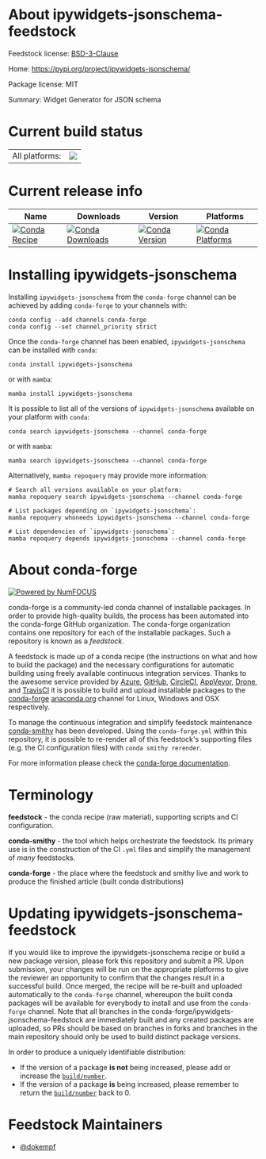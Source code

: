 About ipywidgets-jsonschema-feedstock
=====================================

Feedstock license: [BSD-3-Clause](https://github.com/conda-forge/ipywidgets-jsonschema-feedstock/blob/main/LICENSE.txt)

Home: https://pypi.org/project/ipywidgets-jsonschema/

Package license: MIT

Summary: Widget Generator for JSON schema

Current build status
====================


<table><tr><td>All platforms:</td>
    <td>
      <a href="https://dev.azure.com/conda-forge/feedstock-builds/_build/latest?definitionId=16396&branchName=main">
        <img src="https://dev.azure.com/conda-forge/feedstock-builds/_apis/build/status/ipywidgets-jsonschema-feedstock?branchName=main">
      </a>
    </td>
  </tr>
</table>

Current release info
====================

| Name | Downloads | Version | Platforms |
| --- | --- | --- | --- |
| [![Conda Recipe](https://img.shields.io/badge/recipe-ipywidgets--jsonschema-green.svg)](https://anaconda.org/conda-forge/ipywidgets-jsonschema) | [![Conda Downloads](https://img.shields.io/conda/dn/conda-forge/ipywidgets-jsonschema.svg)](https://anaconda.org/conda-forge/ipywidgets-jsonschema) | [![Conda Version](https://img.shields.io/conda/vn/conda-forge/ipywidgets-jsonschema.svg)](https://anaconda.org/conda-forge/ipywidgets-jsonschema) | [![Conda Platforms](https://img.shields.io/conda/pn/conda-forge/ipywidgets-jsonschema.svg)](https://anaconda.org/conda-forge/ipywidgets-jsonschema) |

Installing ipywidgets-jsonschema
================================

Installing `ipywidgets-jsonschema` from the `conda-forge` channel can be achieved by adding `conda-forge` to your channels with:

```
conda config --add channels conda-forge
conda config --set channel_priority strict
```

Once the `conda-forge` channel has been enabled, `ipywidgets-jsonschema` can be installed with `conda`:

```
conda install ipywidgets-jsonschema
```

or with `mamba`:

```
mamba install ipywidgets-jsonschema
```

It is possible to list all of the versions of `ipywidgets-jsonschema` available on your platform with `conda`:

```
conda search ipywidgets-jsonschema --channel conda-forge
```

or with `mamba`:

```
mamba search ipywidgets-jsonschema --channel conda-forge
```

Alternatively, `mamba repoquery` may provide more information:

```
# Search all versions available on your platform:
mamba repoquery search ipywidgets-jsonschema --channel conda-forge

# List packages depending on `ipywidgets-jsonschema`:
mamba repoquery whoneeds ipywidgets-jsonschema --channel conda-forge

# List dependencies of `ipywidgets-jsonschema`:
mamba repoquery depends ipywidgets-jsonschema --channel conda-forge
```


About conda-forge
=================

[![Powered by
NumFOCUS](https://img.shields.io/badge/powered%20by-NumFOCUS-orange.svg?style=flat&colorA=E1523D&colorB=007D8A)](https://numfocus.org)

conda-forge is a community-led conda channel of installable packages.
In order to provide high-quality builds, the process has been automated into the
conda-forge GitHub organization. The conda-forge organization contains one repository
for each of the installable packages. Such a repository is known as a *feedstock*.

A feedstock is made up of a conda recipe (the instructions on what and how to build
the package) and the necessary configurations for automatic building using freely
available continuous integration services. Thanks to the awesome service provided by
[Azure](https://azure.microsoft.com/en-us/services/devops/), [GitHub](https://github.com/),
[CircleCI](https://circleci.com/), [AppVeyor](https://www.appveyor.com/),
[Drone](https://cloud.drone.io/welcome), and [TravisCI](https://travis-ci.com/)
it is possible to build and upload installable packages to the
[conda-forge](https://anaconda.org/conda-forge) [anaconda.org](https://anaconda.org/)
channel for Linux, Windows and OSX respectively.

To manage the continuous integration and simplify feedstock maintenance
[conda-smithy](https://github.com/conda-forge/conda-smithy) has been developed.
Using the ``conda-forge.yml`` within this repository, it is possible to re-render all of
this feedstock's supporting files (e.g. the CI configuration files) with ``conda smithy rerender``.

For more information please check the [conda-forge documentation](https://conda-forge.org/docs/).

Terminology
===========

**feedstock** - the conda recipe (raw material), supporting scripts and CI configuration.

**conda-smithy** - the tool which helps orchestrate the feedstock.
                   Its primary use is in the construction of the CI ``.yml`` files
                   and simplify the management of *many* feedstocks.

**conda-forge** - the place where the feedstock and smithy live and work to
                  produce the finished article (built conda distributions)


Updating ipywidgets-jsonschema-feedstock
========================================

If you would like to improve the ipywidgets-jsonschema recipe or build a new
package version, please fork this repository and submit a PR. Upon submission,
your changes will be run on the appropriate platforms to give the reviewer an
opportunity to confirm that the changes result in a successful build. Once
merged, the recipe will be re-built and uploaded automatically to the
`conda-forge` channel, whereupon the built conda packages will be available for
everybody to install and use from the `conda-forge` channel.
Note that all branches in the conda-forge/ipywidgets-jsonschema-feedstock are
immediately built and any created packages are uploaded, so PRs should be based
on branches in forks and branches in the main repository should only be used to
build distinct package versions.

In order to produce a uniquely identifiable distribution:
 * If the version of a package **is not** being increased, please add or increase
   the [``build/number``](https://docs.conda.io/projects/conda-build/en/latest/resources/define-metadata.html#build-number-and-string).
 * If the version of a package **is** being increased, please remember to return
   the [``build/number``](https://docs.conda.io/projects/conda-build/en/latest/resources/define-metadata.html#build-number-and-string)
   back to 0.

Feedstock Maintainers
=====================

* [@dokempf](https://github.com/dokempf/)

